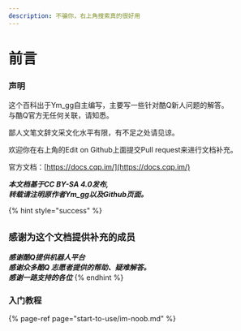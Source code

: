 ```yaml
---
description: 不骗你，右上角搜索真的很好用
---
```


# 前言

### 声明

这个百科出于Ym\_gg自主编写，主要写一些针对酷Q新人问题的解答。  
与酷Q官方无任何关联，请知悉。

鄙人文笔文辞文采文化水平有限，有不足之处请见谅。

欢迎你在右上角的Edit on Github上面提交Pull request来进行文档补充。

 官方文档：[https://docs.cqp.im/](https://docs.cqp.im/)

_**本文档基于CC BY-SA 4.0发布,   
转载请注明原作者Ym\_gg以及Github页面。**_

{% hint style="success" %}
## `感谢为这个文档提供补充的成员`

_**感谢酷Q提供机器人平台  
感谢众多酷Q 志愿者提供的帮助、疑难解答。  
感谢一路支持的各位**_
{% endhint %}

### 入门教程

{% page-ref page="start-to-use/im-noob.md" %}



